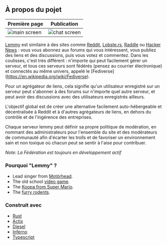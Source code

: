## À propos du pojet

| Première page                   | Publication                     |
| ------------------------------- | ------------------------------- |
| ![main screen](main_screen.png) | ![chat screen](chat_screen.png) |

[Lemmy](https://github.com/LemmyNet/lemmy) est similaire à des sites comme [Reddit](https://reddit.com), [Lobste.rs](https://lobste.rs), [Raddle](https://raddle.me) ou [Hacker News](https://news.ycombinator.com/) : vous vous abonnez aux forums qui vous intéressent, vous publiez des liens et des discussions, puis vous votez et commentez. Dans les coulisses, c'est très différent : n'importe qui peut facilement gérer un serveur, et tous ces serveurs sont fédérés (pensez au courrier électronique) et connectés au même univers, appelé le [Fediverse] (https://en.wikipedia.org/wiki/Fediverse).

Pour un agrégateur de liens, cela signifie qu'un utilisateur enregistré sur un serveur peut s'abonner à des forums sur n'importe quel autre serveur, et peut avoir des discussions avec des utilisateurs enregistrés ailleurs.

L'objectif global est de créer une alternative facilement auto-hébergeable et décentralisée à Reddit et à d'autres agrégateurs de liens, en dehors du contrôle et de l'ingérence des entreprises.

Chaque serveur lemmy peut définir sa propre politique de modération, en nommant des administrateurs pour l'ensemble du site et des modérateurs de communauté afin d'écarter les trolls et de favoriser un environnement sain et non toxique où chacun peut se sentir à l'aise pour contribuer.

_Note: La Fédération est toujours en développement actif_

### Pourquoi "Lemmy" ?

- Lead singer from [Motörhead](https://invidio.us/watch?v=pWB5JZRGl0U).
- The old school [video game](<https://en.wikipedia.org/wiki/Lemmings_(video_game)>).
- The [Koopa from Super Mario](https://www.mariowiki.com/Lemmy_Koopa).
- The [furry rodents](http://sunchild.fpwc.org/lemming-the-little-giant-of-the-north/).

### Construit avec

- [Rust](https://www.rust-lang.org)
- [Actix](https://actix.rs/)
- [Diesel](http://diesel.rs/)
- [Inferno](https://infernojs.org)
- [Typescript](https://www.typescriptlang.org/)

